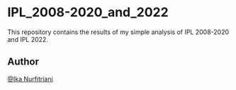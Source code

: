 # IPL_2008-2020_and_2022
This repository contains the results of my simple analysis of IPL 2008-2020 and IPL 2022.

## Author
[@Ika Nurfitriani](http://github.com/ikanurfitriani)
